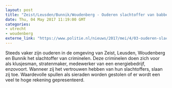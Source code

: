 ```yaml
---
layout: post
title: "Zeist/Leusden/Bunnik/Woudenberg - Ouderen slachtoffer van babbeltrucs en oplichting"
date: Thu, 04 May 2017 11:19:00 GMT
categories: 
- utrecht 
- woudenberg 
externe_link: "https://www.politie.nl/nieuws/2017/mei/4/03-ouderen-slachtoffer-van-babbeltrucs-en-oplichting.html"
---
```


Steeds vaker zijn ouderen in de omgeving van Zeist, Leusden, Woudenberg en Bunnik het slachtoffer van criminelen. Deze criminelen doen zich voor als klusjesman, stratenmaker, medewerker van een energiebedrijf, enzovoort. Wanneer zij het vertrouwen hebben van hun slachtoffers, slaan zij toe. Waardevolle spullen als sieraden worden gestolen of er wordt een veel te hoge rekening gepresenteerd.
